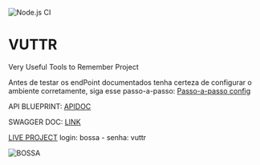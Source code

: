 ![Node.js CI](https://github.com/Jarn40/VUTTR/workflows/Node.js%20CI/badge.svg)
# VUTTR
Very Useful Tools to Remember Project

<!-- [DOCUMENTAÇÂO INTERATIVA](https://bossa-vuttr.readme.io/) -->

Antes de testar os endPoint documentados tenha certeza de configurar o ambiente corretamente, siga esse passo-a-passo: [Passo-a-passo config](config.md)

API BLUEPRINT: [APIDOC](API_DOC.md)

SWAGGER DOC: [LINK](https://app.swaggerhub.com/apis/Jarn40/vuttr-api/1.0)

[LIVE PROJECT](http://ec2-3-16-40-249.us-east-2.compute.amazonaws.com) login: bossa - senha: vuttr


![BOSSA](https://user-images.githubusercontent.com/20113585/75614347-87902380-5b16-11ea-9ec7-d42858173818.png)

